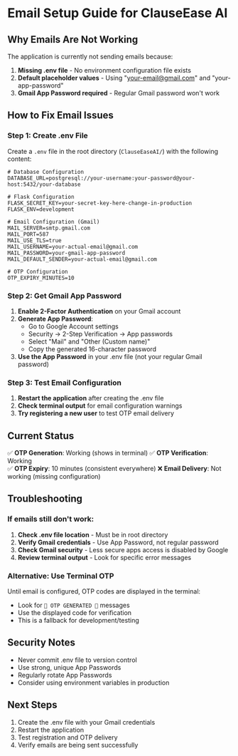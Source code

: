# Email Setup Guide for ClauseEase AI

## Why Emails Are Not Working

The application is currently not sending emails because:

1. **Missing .env file** - No environment configuration file exists
2. **Default placeholder values** - Using "your-email@gmail.com" and "your-app-password"
3. **Gmail App Password required** - Regular Gmail password won't work

## How to Fix Email Issues

### Step 1: Create .env File

Create a `.env` file in the root directory (`ClauseEaseAI/`) with the following content:

```env
# Database Configuration
DATABASE_URL=postgresql://your-username:your-password@your-host:5432/your-database

# Flask Configuration
FLASK_SECRET_KEY=your-secret-key-here-change-in-production
FLASK_ENV=development

# Email Configuration (Gmail)
MAIL_SERVER=smtp.gmail.com
MAIL_PORT=587
MAIL_USE_TLS=true
MAIL_USERNAME=your-actual-email@gmail.com
MAIL_PASSWORD=your-gmail-app-password
MAIL_DEFAULT_SENDER=your-actual-email@gmail.com

# OTP Configuration
OTP_EXPIRY_MINUTES=10
```

### Step 2: Get Gmail App Password

1. **Enable 2-Factor Authentication** on your Gmail account
2. **Generate App Password**:
   - Go to Google Account settings
   - Security → 2-Step Verification → App passwords
   - Select "Mail" and "Other (Custom name)"
   - Copy the generated 16-character password
3. **Use the App Password** in your .env file (not your regular Gmail password)

### Step 3: Test Email Configuration

1. **Restart the application** after creating the .env file
2. **Check terminal output** for email configuration warnings
3. **Try registering a new user** to test OTP email delivery

## Current Status

✅ **OTP Generation**: Working (shows in terminal)
✅ **OTP Verification**: Working  
✅ **OTP Expiry**: 10 minutes (consistent everywhere)
❌ **Email Delivery**: Not working (missing configuration)

## Troubleshooting

### If emails still don't work:

1. **Check .env file location** - Must be in root directory
2. **Verify Gmail credentials** - Use App Password, not regular password
3. **Check Gmail security** - Less secure apps access is disabled by Google
4. **Review terminal output** - Look for specific error messages

### Alternative: Use Terminal OTP

Until email is configured, OTP codes are displayed in the terminal:
- Look for `🚨 OTP GENERATED 🚨` messages
- Use the displayed code for verification
- This is a fallback for development/testing

## Security Notes

- Never commit .env file to version control
- Use strong, unique App Passwords
- Regularly rotate App Passwords
- Consider using environment variables in production

## Next Steps

1. Create the .env file with your Gmail credentials
2. Restart the application
3. Test registration and OTP delivery
4. Verify emails are being sent successfully 